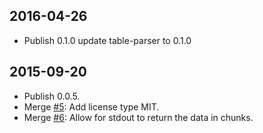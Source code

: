 ## 2016-04-26
- Publish 0.1.0 update table-parser to 0.1.0

## 2015-09-20

- Publish 0.0.5.
- Merge [#5](https://github.com/neekey/ps/pull/5): Add license type MIT.
- Merge [#6](https://github.com/neekey/ps/pull/6): Allow for stdout to return the data in chunks.